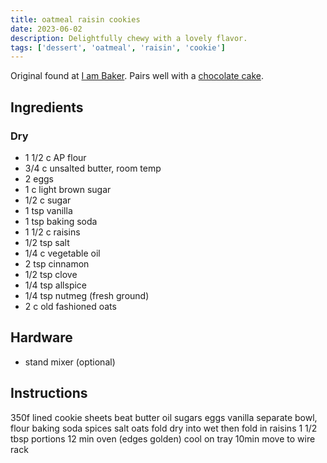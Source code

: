 ```yaml
---
title: oatmeal raisin cookies
date: 2023-06-02
description: Delightfully chewy with a lovely flavor.
tags: ['dessert', 'oatmeal', 'raisin', 'cookie']
---
```


Original found at [I am Baker](https://iambaker.net/the-perfect-chocolate-cake/#wprm-recipe-container-68426). Pairs well with a [chocolate cake](../chocolate-cake).

## Ingredients

### Dry

- 1 1/2 c AP flour
- 3/4 c unsalted butter, room temp
- 2 eggs
- 1 c light brown sugar
- 1/2 c sugar
- 1 tsp vanilla
- 1 tsp baking soda
- 1 1/2 c raisins
- 1/2 tsp salt
- 1/4 c vegetable oil
- 2 tsp cinnamon
- 1/2 tsp clove
- 1/4 tsp allspice
- 1/4 tsp nutmeg (fresh ground)
- 2 c old fashioned oats

## Hardware

- stand mixer (optional)

## Instructions

350f
lined cookie sheets
beat butter oil sugars eggs vanilla
separate bowl, flour baking soda spices salt oats
fold dry into wet
then fold in raisins
1 1/2 tbsp portions
12 min oven (edges golden)
cool on tray 10min
move to wire rack
